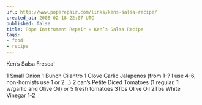 ```yaml
---
url: http://www.poperepair.com/links/kens-salsa-recipe/
created_at: 2008-02-18 22:07 UTC
published: false
title: Pope Instrument Repair » Ken’s Salsa Recipe
tags:
- food
- recipe
---
```


Ken’s Salsa Fresca!

1 Small Onion
1 Bunch Cilantro
1 Clove Garlic
Jalapenos (from 1-? I use 4-6, non-hornists use 1 or 2…)
2 can’s Petite Diced Tomatoes (1 regular, 1 w/garlic and Olive Oil) or 5 fresh tomatoes
3Tbs Olive Oil
2Tbs White Vinegar
1-2

